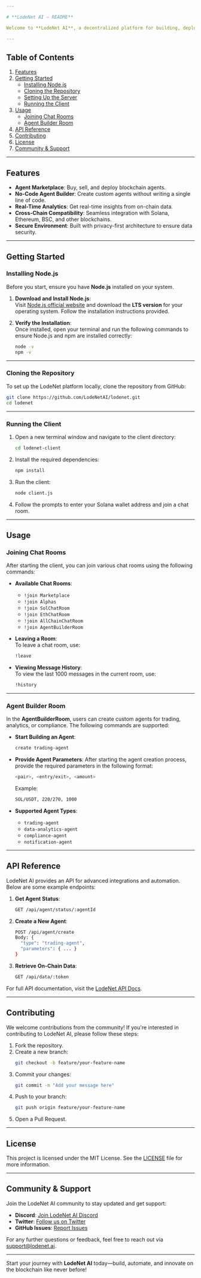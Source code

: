 ```yaml
---

# **LodeNet AI – README**

Welcome to **LodeNet AI**, a decentralized platform for building, deploying, and managing blockchain agents. Whether you're an investor, developer, or enthusiast, LodeNet empowers you with tools to automate trading, analyze on-chain data, and create custom blockchain agents across multiple chains like **Solana**, **Ethereum**, and **BSC**.

---
```


## **Table of Contents**

1. [Features](#features)  
2. [Getting Started](#getting-started)  
   - [Installing Node.js](#installing-nodejs)  
   - [Cloning the Repository](#cloning-the-repository)  
   - [Setting Up the Server](#setting-up-the-server)  
   - [Running the Client](#running-the-client)  
3. [Usage](#usage)  
   - [Joining Chat Rooms](#joining-chat-rooms)  
   - [Agent Builder Room](#agent-builder-room)  
4. [API Reference](#api-reference)  
5. [Contributing](#contributing)  
6. [License](#license)  
7. [Community & Support](#community--support)

---

## **Features**

- **Agent Marketplace**: Buy, sell, and deploy blockchain agents.
- **No-Code Agent Builder**: Create custom agents without writing a single line of code.
- **Real-Time Analytics**: Get real-time insights from on-chain data.
- **Cross-Chain Compatibility**: Seamless integration with Solana, Ethereum, BSC, and other blockchains.
- **Secure Environment**: Built with privacy-first architecture to ensure data security.

---

## **Getting Started**

### **Installing Node.js**

Before you start, ensure you have **Node.js** installed on your system.

1. **Download and Install Node.js**:  
   Visit [Node.js official website](https://nodejs.org/) and download the **LTS version** for your operating system. Follow the installation instructions provided.

2. **Verify the Installation**:  
   Once installed, open your terminal and run the following commands to ensure Node.js and npm are installed correctly:
   ```bash
   node -v
   npm -v
   ```

---

### **Cloning the Repository**

To set up the LodeNet platform locally, clone the repository from GitHub:

```bash
git clone https://github.com/LodeNetAI/lodenet.git
cd lodenet
```

---



### **Running the Client**

1. Open a new terminal window and navigate to the client directory:
   ```bash
   cd lodenet-client
   ```

2. Install the required dependencies:
   ```bash
   npm install
   ```

3. Run the client:
   ```bash
   node client.js
   ```

4. Follow the prompts to enter your Solana wallet address and join a chat room.

---

## **Usage**

### **Joining Chat Rooms**

After starting the client, you can join various chat rooms using the following commands:

- **Available Chat Rooms**:
  - `!join Marketplace`
  - `!join Alphas`
  - `!join SolChatRoom`
  - `!join EthChatRoom`
  - `!join AllChainChatRoom`
  - `!join AgentBuilderRoom`

- **Leaving a Room**:  
  To leave a chat room, use:
  ```bash
  !leave
  ```

- **Viewing Message History**:  
  To view the last 1000 messages in the current room, use:
  ```bash
  !history
  ```

---

### **Agent Builder Room**

In the **AgentBuilderRoom**, users can create custom agents for trading, analytics, or compliance. The following commands are supported:

- **Start Building an Agent**:
  ```bash
  create trading-agent
  ```

- **Provide Agent Parameters**:
  After starting the agent creation process, provide the required parameters in the following format:
  ```bash
  <pair>, <entry/exit>, <amount>
  ```
  Example:
  ```bash
  SOL/USDT, 220/270, 1000
  ```

- **Supported Agent Types**:
  - `trading-agent`
  - `data-analytics-agent`
  - `compliance-agent`
  - `notification-agent`

---

## **API Reference**

LodeNet AI provides an API for advanced integrations and automation. Below are some example endpoints:

1. **Get Agent Status**:
   ```bash
   GET /api/agent/status/:agentId
   ```

2. **Create a New Agent**:
   ```bash
   POST /api/agent/create
   Body: {
     "type": "trading-agent",
     "parameters": { ... }
   }
   ```

3. **Retrieve On-Chain Data**:
   ```bash
   GET /api/data/:token
   ```

For full API documentation, visit the [LodeNet API Docs](https://github.com/LodeNetAI/docs).

---

## **Contributing**

We welcome contributions from the community! If you're interested in contributing to LodeNet AI, please follow these steps:

1. Fork the repository.
2. Create a new branch:
   ```bash
   git checkout -b feature/your-feature-name
   ```
3. Commit your changes:
   ```bash
   git commit -m "Add your message here"
   ```
4. Push to your branch:
   ```bash
   git push origin feature/your-feature-name
   ```
5. Open a Pull Request.

---

## **License**

This project is licensed under the MIT License. See the [LICENSE](https://github.com/LodeNetAI/lodenet/blob/main/LICENSE) file for more information.

---

## **Community & Support**

Join the LodeNet AI community to stay updated and get support:

- **Discord**: [Join LodeNet AI Discord](https://discord.gg/lodenet)  
- **Twitter**: [Follow us on Twitter](https://x.com/LodeNetAI)  
- **GitHub Issues**: [Report Issues](https://github.com/LodeNetAI/lodenet/issues)

For any further questions or feedback, feel free to reach out via [support@lodenet.ai](mailto:support@lodenet.ai).

---

Start your journey with **LodeNet AI** today—build, automate, and innovate on the blockchain like never before!

